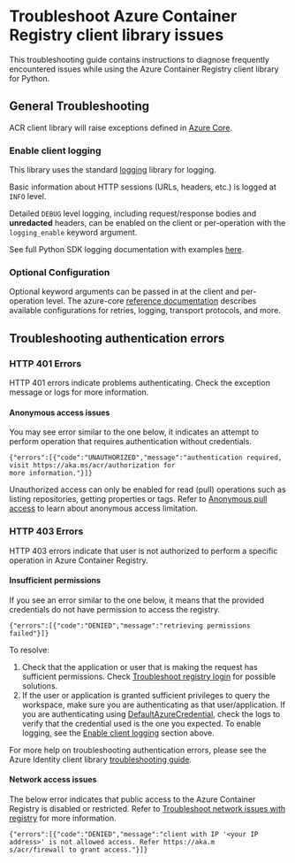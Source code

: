 # Troubleshoot Azure Container Registry client library issues

This troubleshooting guide contains instructions to diagnose frequently encountered issues while using the Azure Container Registry client library for Python.

## General Troubleshooting

ACR client library will raise exceptions defined in [Azure Core][azure_core_exceptions].

### Enable client logging

This library uses the standard
[logging][python_logging] library for logging.

Basic information about HTTP sessions (URLs, headers, etc.) is logged at `INFO` level.

Detailed `DEBUG` level logging, including request/response bodies and **unredacted**
headers, can be enabled on the client or per-operation with the `logging_enable` keyword argument.

See full Python SDK logging documentation with examples [here][sdk_logging_docs].

### Optional Configuration

Optional keyword arguments can be passed in at the client and per-operation level.
The azure-core [reference documentation][azure_core_ref_docs]
describes available configurations for retries, logging, transport protocols, and more.

## Troubleshooting authentication errors

### HTTP 401 Errors

HTTP 401 errors indicate problems authenticating. Check the exception message or logs for more information.

#### Anonymous access issues

You may see error similar to the one below, it indicates an attempt to perform operation that requires authentication without credentials.

```
{"errors":[{"code":"UNAUTHORIZED","message":"authentication required, visit https://aka.ms/acr/authorization for
more information."}]}
```

Unauthorized access can only be enabled for read (pull) operations such as listing repositories, getting properties or tags. Refer to [Anonymous pull access] to learn about anonymous access limitation.

### HTTP 403 Errors

HTTP 403 errors indicate that user is not authorized to perform a specific operation in Azure Container Registry.

#### Insufficient permissions

If you see an error similar to the one below, it means that the provided credentials do not have permission to access the registry.

```
{"errors":[{"code":"DENIED","message":"retrieving permissions failed"}]}
```

To resolve:

1. Check that the application or user that is making the request has sufficient permissions. Check [Troubleshoot registry login] for possible solutions.
1. If the user or application is granted sufficient privileges to query the workspace, make sure you are authenticating as that user/application. If you are authenticating using [DefaultAzureCredential], check the logs to verify that the credential used is the one you expected. To enable logging, see the [Enable client logging] section above.

For more help on troubleshooting authentication errors, please see the Azure Identity client library [troubleshooting guide].

#### Network access issues

The below error indicates that public access to the Azure Container Registry is disabled or restricted. Refer to [Troubleshoot network issues with registry] for more information.

```
{"errors":[{"code":"DENIED","message":"client with IP '<your IP address>' is not allowed access. Refer https://aka.m
s/acr/firewall to grant access."}]}
```

<!-- LINKS -->
[azure_core_exceptions]: https://aka.ms/azsdk/python/core/docs#module-azure.core.exceptions
[python_logging]: https://docs.python.org/3/library/logging.html
[sdk_logging_docs]: https://docs.microsoft.com/azure/developer/python/azure-sdk-logging
[azure_core_ref_docs]: https://aka.ms/azsdk/python/core/docs
[anonymous pull access]: https://docs.microsoft.com/azure/container-registry/anonymous-pull-access
[troubleshoot registry login]: https://docs.microsoft.com/azure/container-registry/container-registry-troubleshoot-login
[defaultazurecredential]: https://github.com/Azure/azure-sdk-for-python/blob/main/sdk/identity/azure-identity/README.md#authenticate-with-defaultazurecredential
[enable client logging]: https://github.com/Azure/azure-sdk-for-python/blob/main/sdk/containerregistry/azure-containerregistry/TROUBLESHOOTING.md#enable-client-logging
[troubleshooting guide]: https://github.com/Azure/azure-sdk-for-python/blob/main/sdk/identity/azure-identity/TROUBLESHOOTING.md
[troubleshoot network issues with registry]: https://docs.microsoft.com/azure/container-registry/container-registry-troubleshoot-access
